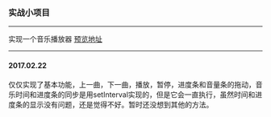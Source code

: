 ### 实战小项目
****
实现一个音乐播放器
[预览地址](http://htmlpreview.github.io/?https://github.com/AllenWalkerC/Music-player/blob/master/index.html)
*****
#### 2017.02.22

仅仅实现了基本功能，上一曲，下一曲，播放，暂停，进度条和音量条的拖动，音乐时间和进度条的同步是用setInterval实现的，但是它会一直执行，虽然时间和进度条的显示没有问题，还是觉得不好。暂时还没想到其他的方法。
